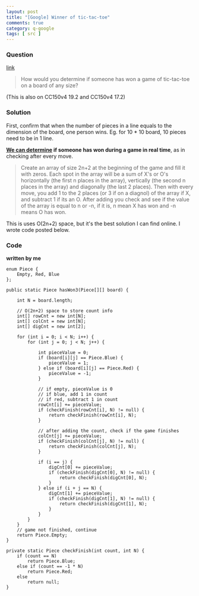 ```yaml
---
layout: post
title: "[Google] Winner of tic-tac-toe"
comments: true
category: q-google
tags: [ src ]
---
```


### Question 

[link](http://www.glassdoor.com/Interview/How-would-you-determine-if-someone-has-won-a-game-of-tic-tac-toe-on-a-board-of-any-size-QTN_1104.htm)

> How would you determine if someone has won a game of tic-tac-toe on a board of any size? 

(This is also on CC150v4 19.2 and CC150v4 17.2)

### Solution

First, confirm that when the number of pieces in a line equals to the dimension of the board, one person wins. Eg. for 10 * 10 board, 10 pieces need to be in 1 line. 

__[We can determine](http://www.glassdoor.com/Interview/How-would-you-determine-if-someone-has-won-a-game-of-tic-tac-toe-on-a-board-of-any-size-QTN_1104.htm) if someone has won during a game in real time__, as in checking after every move. 

> Create an array of size 2n+2 at the beginning of the game and fill it with zeros. Each spot in the array will be a sum of X's or O's horizontally (the first n places in the array), vertically (the second n places in the array) and diagonally (the last 2 places). Then with every move, you add 1 to the 2 places (or 3 if on a diagnol) of the array if X, and subtract 1 if its an O. After adding you check and see if the value of the array is equal to n or -n, if it is, n mean X has won and -n means O has won.

This is uses O(2n+2) space, but it's the best solution I can find online. I wrote code posted below. 

### Code

__written by me__

	enum Piece {
		Empty, Red, Blue
	};
    
	public static Piece hasWon3(Piece[][] board) {

		int N = board.length;

		// O(2n+2) space to store count info
		int[] rowCnt = new int[N];
		int[] colCnt = new int[N];
		int[] digCnt = new int[2];

		for (int i = 0; i < N; i++) {
			for (int j = 0; j < N; j++) {

				int pieceValue = 0;
				if (board[i][j] == Piece.Blue) {
					pieceValue = 1;
				} else if (board[i][j] == Piece.Red) {
					pieceValue = -1;
				}

				// if empty, pieceValue is 0
				// if blue, add 1 in count
				// if red, subtract 1 in count
				rowCnt[i] += pieceValue;
				if (checkFinish(rowCnt[i], N) != null) {
					return checkFinish(rowCnt[i], N);
				}

				// after adding the count, check if the game finishes
				colCnt[j] += pieceValue;
				if (checkFinish(colCnt[j], N) != null) {
					return checkFinish(colCnt[j], N);
				}

				if (i == j) {
					digCnt[0] += pieceValue;
					if (checkFinish(digCnt[0], N) != null) {
						return checkFinish(digCnt[0], N);
					}
				} else if (i + j == N) {
					digCnt[1] += pieceValue;
					if (checkFinish(digCnt[1], N) != null) {
						return checkFinish(digCnt[1], N);
					}
				}
			}
		}
		// game not finished, continue
		return Piece.Empty;
	}

	private static Piece checkFinish(int count, int N) {
		if (count == N)
			return Piece.Blue;
		else if (count == -1 * N)
			return Piece.Red;
		else
			return null;
	}
